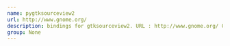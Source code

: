 ```yaml
---
name: pygtksourceview2
url: http://www.gnome.org/
description: bindings for gtksourceview2. URL : http://www.gnome.org/ Groups : None
group: None
---
```

